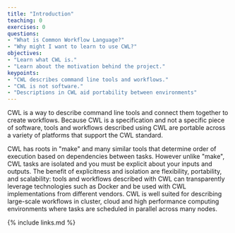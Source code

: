 ```yaml
---
title: "Introduction"
teaching: 0
exercises: 0
questions:
- "What is Common Workflow Language?"
- "Why might I want to learn to use CWL?"
objectives:
- "Learn what CWL is."
- "Learn about the motivation behind the project."
keypoints:
- "CWL describes command line tools and workflows."
- "CWL is not software."
- "Descriptions in CWL aid portability between environments"
---
```


CWL is a way to describe command line tools and connect them together to create
workflows.  Because CWL is a specification and not a specific piece of
software, tools and workflows described using CWL are portable across a variety
of platforms that support the CWL standard.

CWL has roots in "make" and many similar tools that determine order of
execution based on dependencies between tasks.  However unlike "make", CWL
tasks are isolated and you must be explicit about your inputs and outputs.  The
benefit of explicitness and isolation are flexibility, portability, and
scalability: tools and workflows described with CWL can transparently leverage
technologies such as Docker and be used with CWL implementations from different
vendors. CWL is well suited for describing large-scale workflows in cluster,
cloud and high performance computing environments where tasks are scheduled in
parallel across many nodes.

{% include links.md %}
